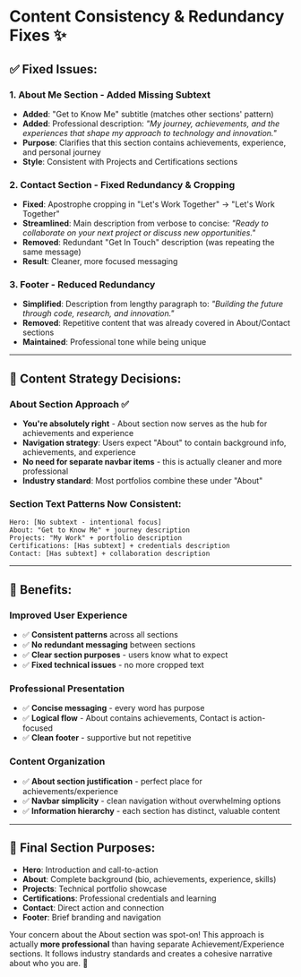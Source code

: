 # Content Consistency & Redundancy Fixes ✨

## ✅ **Fixed Issues:**

### 1. **About Me Section - Added Missing Subtext**
- **Added**: "Get to Know Me" subtitle (matches other sections' pattern)
- **Added**: Professional description: *"My journey, achievements, and the experiences that shape my approach to technology and innovation."*
- **Purpose**: Clarifies that this section contains achievements, experience, and personal journey
- **Style**: Consistent with Projects and Certifications sections

### 2. **Contact Section - Fixed Redundancy & Cropping**
- **Fixed**: Apostrophe cropping in "Let's Work Together" → "Let&apos;s Work Together"
- **Streamlined**: Main description from verbose to concise: *"Ready to collaborate on your next project or discuss new opportunities."*
- **Removed**: Redundant "Get In Touch" description (was repeating the same message)
- **Result**: Cleaner, more focused messaging

### 3. **Footer - Reduced Redundancy**
- **Simplified**: Description from lengthy paragraph to: *"Building the future through code, research, and innovation."*
- **Removed**: Repetitive content that was already covered in About/Contact sections
- **Maintained**: Professional tone while being unique

---

## 🎯 **Content Strategy Decisions:**

### **About Section Approach ✅**
- **You're absolutely right** - About section now serves as the hub for achievements and experience
- **Navigation strategy**: Users expect "About" to contain background info, achievements, and experience
- **No need for separate navbar items** - this is actually cleaner and more professional
- **Industry standard**: Most portfolios combine these under "About"

### **Section Text Patterns Now Consistent:**
```
Hero: [No subtext - intentional focus]
About: "Get to Know Me" + journey description
Projects: "My Work" + portfolio description  
Certifications: [Has subtext] + credentials description
Contact: [Has subtext] + collaboration description
```

---

## 🚀 **Benefits:**

### **Improved User Experience**
- ✅ **Consistent patterns** across all sections
- ✅ **No redundant messaging** between sections
- ✅ **Clear section purposes** - users know what to expect
- ✅ **Fixed technical issues** - no more cropped text

### **Professional Presentation**
- ✅ **Concise messaging** - every word has purpose
- ✅ **Logical flow** - About contains achievements, Contact is action-focused
- ✅ **Clean footer** - supportive but not repetitive

### **Content Organization**
- ✅ **About section justification** - perfect place for achievements/experience
- ✅ **Navbar simplicity** - clean navigation without overwhelming options
- ✅ **Information hierarchy** - each section has distinct, valuable content

---

## 📝 **Final Section Purposes:**

- **Hero**: Introduction and call-to-action
- **About**: Complete background (bio, achievements, experience, skills)
- **Projects**: Technical portfolio showcase
- **Certifications**: Professional credentials and learning
- **Contact**: Direct action and connection
- **Footer**: Brief branding and navigation

Your concern about the About section was spot-on! This approach is actually **more professional** than having separate Achievement/Experience sections. It follows industry standards and creates a cohesive narrative about who you are. 🎉
